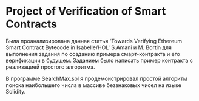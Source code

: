 # Project of Verification of Smart Contracts
Была проанализирована данная статья 'Towards Verifying Ethereum Smart Contract Bytecode in Isabelle/HOL' S.Amani и M. Bortin для выполнения задания по созданию примера смарт-контракта и его верификации в будущем. Заданием было написать пример контракта с реализацией простого алгоритма.

В программе SearchMax.sol я продемонстрировал простой алгоритм поиска наибольшего числа в массиве беззнаковых чисел на языке Solidity.  
